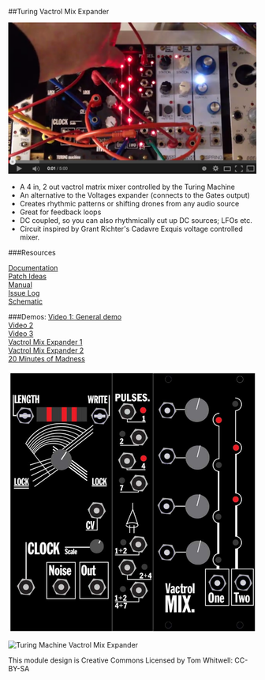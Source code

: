 ##Turing Vactrol Mix Expander   

![[](http://youtu.be/Ccwjb2riCqE)](https://github.com/TomWhitwell/TuringMixExpander/raw/master/Collateral/vme_vid1.png)  

- A 4 in, 2 out  vactrol matrix mixer controlled by the Turing Machine  
- An alternative to the Voltages expander (connects to the Gates output) 
- Creates rhythmic patterns or shifting drones from any audio source 
- Great for feedback loops  
- DC coupled, so you can also rhythmically cut up DC sources; LFOs etc. 
- Circuit inspired by Grant Richter's Cadavre Exquis voltage controlled mixer.  

###Resources  

[Documentation](https://github.com/TomWhitwell/TuringMixExpander/wiki)   
[Patch Ideas](https://github.com/TomWhitwell/TuringMixExpander/wiki/Patch-Recipes)  
[Manual](https://github.com/TomWhitwell/TuringMixExpander/wiki/How-to-use-the-module)  
[Issue Log](https://github.com/TomWhitwell/TuringMixExpander/issues)   
[Schematic](https://github.com/TomWhitwell/TuringMixExpander/wiki/Schematics)  

###Demos: 
[Video 1: General demo](http://youtu.be/Ccwjb2riCqE)  
[Video 2](http://youtu.be/xf4IhIy3am4)  
[Video 3](http://youtu.be/hwUs_kbf3PM)  
[Vactrol Mix Expander 1](https://soundcloud.com/musicthing/random-looping-vactrol-mixer)  
[Vactrol Mix Expander 2](https://soundcloud.com/musicthing/exquisite-corpse-2)  
[20 Minutes of Madness](https://soundcloud.com/musicthing/radio-music-20-minutes-of-madness)  

![](https://github.com/TomWhitwell/TuringMixExpander/raw/master/Collateral/random_seq_panels%2BVISUAL-01.jpg)

![Turing Machine Vactrol Mix Expander](https://farm6.staticflickr.com/5452/8877172227_30965980ba.jpg)  

This module design is Creative Commons Licensed by Tom Whitwell: CC-BY-SA   

